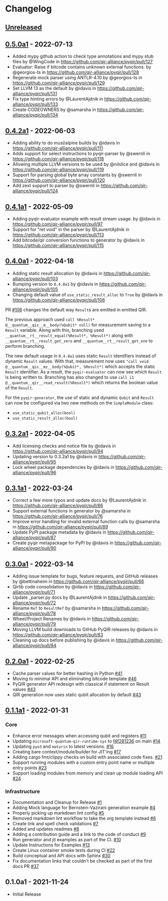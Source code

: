 # Changelog

## [Unreleased]

## [0.5.0a1] - 2022-07-13

- Added mypy github action to check type annotations and mypy stub files by @WingCode in https://github.com/qir-alliance/pyqir/pull/127
- Evaluator: Raise if bitcode contains unknown external functions. by @georgios-ts in https://github.com/qir-alliance/pyqir/pull/128
- Regenerate mock parser using ANTLR-4.10 by @georgios-ts in https://github.com/qir-alliance/pyqir/pull/129
- Set LLVM 13 as the default by @idavis in https://github.com/qir-alliance/pyqir/pull/131
- Fix type hinting errors by @LaurentAjdnik in https://github.com/qir-alliance/pyqir/pull/133
- Create CODEOWNERS by @samarsha in https://github.com/qir-alliance/pyqir/pull/134

## [0.4.2a1] - 2022-06-03

- Adding ability to do musl/alpine builds by @idavis in https://github.com/qir-alliance/pyqir/pull/111
- Adds support for select instructions to pyqir-parser by @swernli in https://github.com/qir-alliance/pyqir/pull/118
- Allowing multiple LLVM versions to be used by @nilslice and @idavis in https://github.com/qir-alliance/pyqir/pull/119
- Support for parsing global byte array constants by @swernli in https://github.com/qir-alliance/pyqir/pull/120
- Add zext support to parser by @swernli in https://github.com/qir-alliance/pyqir/pull/124

## [0.4.1a1] - 2022-05-09

- Adding pyqir-evaluator example with result stream usage. by @idavis in https://github.com/qir-alliance/pyqir/pull/97
- Support for "ret void" in the parser by @LaurentAjdnik in https://github.com/qir-alliance/pyqir/pull/113
- Add bitcode/qir conversion functions to generator by @idavis in https://github.com/qir-alliance/pyqir/pull/115

## [0.4.0a1] - 2022-04-18

- Adding static result allocation by @idavis in https://github.com/qir-alliance/pyqir/pull/103
- Bumping version to `0.4.0a1` by @idavis in https://github.com/qir-alliance/pyqir/pull/105
- Changing default value of `use_static_result_alloc` to `True` by @idavis in https://github.com/qir-alliance/pyqir/pull/106

PR [#106](https://github.com/qir-alliance/pyqir/pull/106) changes
the default way `Result`s are emitted in emitted QIR.

The previous approach
used `call %Result* @__quantum__qis__m__body(%Qubit* null)` for
measurement saving to a `Result` variable. Along with this, branching
used `__quantum__rt__result_equal(%Result*, %Result*)` along with
`__quantum__rt__result_get_zero` and `__quantum__rt__result_get_one`
to perform branching.

The new default usage in `0.4.0a1` uses static `Result` identifiers
instead of dynamic `Result` values. With that, measurement now uses
`"call void @__quantum__qis__mz__body(%Qubit*, %Result*)`
which accepts the static `Result` identifier. As a result, the
`pyqir-evaluator` can now see which `Result` is being written to.
Branching has also changed to use
`call i1 @__quantum__qir__read_result(%Result*)` which returns the
boolean value of the `Result`.

For the `pyqir-generator`, the use of static and dynamic `Qubit` and `Result` can now be configured via two new methods on the `SimpleModule`
class:

- `use_static_qubit_alloc(bool)`
- `use_static_result_alloc(bool)`

## [0.3.2a1] - 2022-04-05

- Add licensing checks and notice file by @idavis in https://github.com/qir-alliance/pyqir/pull/94
- Updating version to 0.3.2a1 by @idavis in https://github.com/qir-alliance/pyqir/pull/95
- Lock wheel package dependencies by @idavis in https://github.com/qir-alliance/pyqir/pull/96

## [0.3.1a1] - 2022-03-24

- Correct a few more typos and update docs by @LaurentAjdnik in https://github.com/qir-alliance/pyqir/pull/86
- Support external functions in generator by @samarsha in https://github.com/qir-alliance/pyqir/pull/76
- Improve error handling for invalid external function calls by @samarsha in https://github.com/qir-alliance/pyqir/pull/89
- Update PyPI package metadata by @idavis in https://github.com/qir-alliance/pyqir/pull/87
- Create pyqir metapackage for PyPI by @idavis in https://github.com/qir-alliance/pyqir/pull/90

## [0.3.0a1] - 2022-03-14

- Adding issue template for bugs, feature requests, and GitHub releases by @bettinaheim in https://github.com/qir-alliance/pyqir/pull/66
- Qirlib code consolidation by @idavis in https://github.com/qir-alliance/pyqir/pull/71
- Update _parser.py docs by @LaurentAjdnik in https://github.com/qir-alliance/pyqir/pull/72
- Rename `Ref` to `ResultRef` by @samarsha in https://github.com/qir-alliance/pyqir/pull/78
- Wheel/Project Renames by @idavis in https://github.com/qir-alliance/pyqir/pull/79
- Moving LLVM build downloads to GitHub PyQIR releases by @idavis in https://github.com/qir-alliance/pyqir/pull/83
- Cleaning up docs before publishing by @idavis in https://github.com/qir-alliance/pyqir/pull/84

## [0.2.0a1] - 2022-02-25

- Cache parser values for better hashing in Python [#41](https://github.com/qir-alliance/pyqir/pull/41)
- Moving to minimal API and eliminating bitcode template [#46](https://github.com/qir-alliance/pyqir/pull/46)
- PyQIR generator API redesign with classical if statement on Result values [#43](https://github.com/qir-alliance/pyqir/pull/43)
- QIR generation now uses static qubit allocation by default [#43](https://github.com/qir-alliance/pyqir/pull/43)

## [0.1.1a1] - 2022-01-31

### Core

- Enhance error messages when accessing qubit and registers [#11](https://github.com/qir-alliance/pyqir/pull/11)
- Updating `microsoft-quantum-qir-runtime-sys` to [f4f281236](https://github.com/microsoft/qsharp-runtime/commit/f4f28123601d8372a5fe120bdab1f2be25b51522) on main [#14](https://github.com/qir-alliance/pyqir/pull/14)
- Updating `pyo3` and `maturin` to latest versions. [#16](https://github.com/qir-alliance/pyqir/pull/16)
- Creating bare context/module/builder for JIT'ing [#17](https://github.com/qir-alliance/pyqir/pull/17)
- Adding cargo fmt/clippy checks on build with associated code fixes. [#21](https://github.com/qir-alliance/pyqir/pull/21)
- Support running modules with a custom entry point name or multiple entry points [#23](https://github.com/qir-alliance/pyqir/pull/23)
- Support loading modules from memory and clean up module loading API [#24](https://github.com/qir-alliance/pyqir/pull/24)

### Infrastructure

- Documentation and Cleanup for Release [#1](https://github.com/qir-alliance/pyqir/pull/1)
- Adding Mock language for Bernstein-Vazirani generation example [#4](https://github.com/qir-alliance/pyqir/pull/4)
- Properly picking up markdown lint config [#5](https://github.com/qir-alliance/pyqir/pull/5)
- Removed markdown lint workflow to take the org template instead [#6](https://github.com/qir-alliance/pyqir/pull/6)
- Create link and spell check validations [#7](https://github.com/qir-alliance/pyqir/pull/7)
- Added and updates readmes [#8](https://github.com/qir-alliance/pyqir/pull/8)
- Adding a contribution guide and a link to the code of conduct [#9](https://github.com/qir-alliance/pyqir/pull/9)
- Run generator and jit examples as part of the CI. [#10](https://github.com/qir-alliance/pyqir/pull/10)
- Update Instructions for Examples [#13](https://github.com/qir-alliance/pyqir/pull/13)
- Create Linux container smoke tests during CI [#22](https://github.com/qir-alliance/pyqir/pull/22)
- Build conceptual and API docs with Sphinx [#30](https://github.com/qir-alliance/pyqir/pull/30)
- Fix documentation links that couldn't be checked as part of the first docs PR [#37](https://github.com/qir-alliance/pyqir/pull/37)

## 0.1.0a1 - 2021-11-24

- Initial Release

[Unreleased]: https://github.com/qir-alliance/pyqir/compare/v0.5.0a1...HEAD
[0.5.0a1]: https://github.com/qir-alliance/pyqir/compare/v0.4.2a1...v0.5.0a1
[0.4.2a1]: https://github.com/qir-alliance/pyqir/compare/v0.4.1a1...v0.4.2a1
[0.4.1a1]: https://github.com/qir-alliance/pyqir/compare/v0.4.0a1...v0.4.1a1
[0.4.0a1]: https://github.com/qir-alliance/pyqir/compare/v0.3.2a1...v0.4.0a1
[0.3.2a1]: https://github.com/qir-alliance/pyqir/compare/v0.3.1a1...v0.3.2a1
[0.3.1a1]: https://github.com/qir-alliance/pyqir/compare/v0.3.0a1...v0.3.1a1
[0.3.0a1]: https://github.com/qir-alliance/pyqir/compare/v0.2.0a1...v0.3.0a1
[0.2.0a1]: https://github.com/qir-alliance/pyqir/compare/v0.1.0a1...v0.2.0a1
[0.1.1a1]: https://github.com/qir-alliance/pyqir/compare/v0.1.0a1...v0.1.1a1

